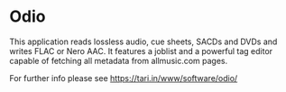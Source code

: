 # Odio
This application reads lossless audio, cue sheets, SACDs and DVDs and writes FLAC or Nero AAC. It features a joblist and a powerful tag editor capable of fetching all metadata from allmusic.com pages.

For further info please see https://tari.in/www/software/odio/

